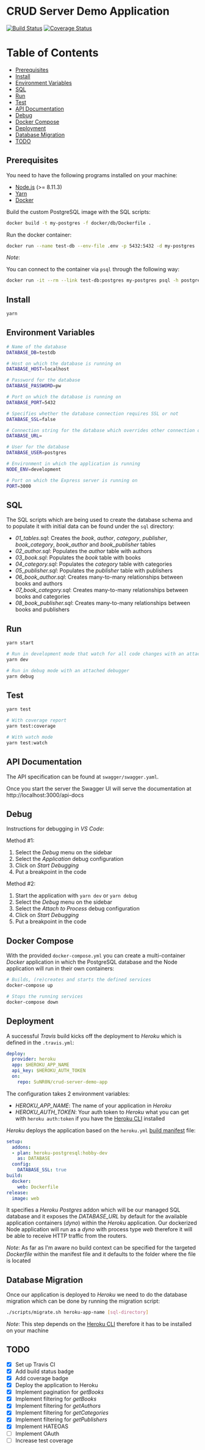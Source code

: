# CRUD Server Demo Application

[![Build Status](https://travis-ci.org/SuNR0N/crud-server-demo-app.svg?branch=master)](https://travis-ci.org/SuNR0N/crud-server-demo-app)
[![Coverage Status](https://coveralls.io/repos/github/SuNR0N/crud-server-demo-app/badge.svg?branch=master)](https://coveralls.io/github/SuNR0N/crud-server-demo-app?branch=master)

Table of Contents
=================

* [Prerequisites](#prerequisites)
* [Install](#install)
* [Environment Variables](#environment-variables)
* [SQL](#sql)
* [Run](#run)
* [Test](#test)
* [API Documentation](#api-documentation)
* [Debug](#debug)
* [Docker Compose](#docker-compose)
* [Deployment](#deployment)
* [Database Migration](#database-migration)
* [TODO](#todo)

## Prerequisites

You need to have the following programs installed on your machine:
- [Node.js](https://nodejs.org/) (>= 8.11.3)
- [Yarn](https://yarnpkg.com/)
- [Docker](https://www.docker.com/)

Build the custom PostgreSQL image with the SQL scripts:
```sh
docker build -t my-postgres -f docker/db/Dockerfile .
```

Run the docker container:
```sh
docker run --name test-db --env-file .env -p 5432:5432 -d my-postgres
```

_Note_:

You can connect to the container via `psql` through the following way:
```sh
docker run -it --rm --link test-db:postgres my-postgres psql -h postgres -U postgres
```

## Install

```sh
yarn
```

## Environment Variables

```sh
# Name of the database
DATABASE_DB=testdb

# Host on which the database is running on
DATABASE_HOST=localhost

# Password for the database
DATABASE_PASSWORD=pw

# Port on which the database is running on
DATABASE_PORT=5432

# Specifies whether the database connection requires SSL or not
DATABASE_SSL=false

# Connection string for the database which overrides other connection options if it is defined
DATABASE_URL=

# User for the database
DATABASE_USER=postgres

# Environment in which the application is running 
NODE_ENV=development

# Port on which the Express server is running on
PORT=3000
```

## SQL

The SQL scripts which are being used to create the database schema and to populate it with initial data can be found under the `sql` directory:

- _01_tables.sql_: Creates the _book_, _author_, _category_, _publisher_, _book_category_, _book_author_ and _book_publisher_ tables
- _02_author.sql_: Populates the _author_ table with authors
- _03_book.sql_: Populates the _book_ table with books
- _04_category.sql_: Populates the _category_ table with categories
- _05_publisher.sql_: Populates the _publisher_ table with publishers
- _06_book_author.sql_: Creates many-to-many relationships between books and authors
- _07_book_category.sql_: Creates many-to-many relationships between books and categories
- _08_book_publisher.sql_: Creates many-to-many relationships between books and publishers

## Run

```sh
yarn start

# Run in development mode that watch for all code changes with an attached debugger
yarn dev

# Run in debug mode with an attached debugger
yarn debug
```

## Test

```sh
yarn test

# With coverage report
yarn test:coverage

# With watch mode
yarn test:watch
```

## API Documentation

The API specification can be found at `swagger/swagger.yaml`.

Once you start the server the Swagger UI will serve the documentation at http://localhost:3000/api-docs

## Debug

Instructions for debugging in _VS Code_:

Method #1:

1. Select the _Debug_ menu on the sidebar
2. Select the _Application_ debug configuration
3. Click on _Start Debugging_
4. Put a breakpoint in the code

Method #2:

1. Start the application with `yarn dev` or `yarn debug`
2. Select the _Debug_ menu on the sidebar
3. Select the _Attach to Process_ debug configuration
4. Click on _Start Debugging_
5. Put a breakpoint in the code

## Docker Compose

With the provided `docker-compose.yml` you can create a multi-container _Docker_ application in which the PostgreSQL database and the Node application will run in their own containers:

```sh
# Builds, (re)creates and starts the defined services
docker-compose up

# Stops the running services
docker-compose down
```

## Deployment

A successful _Travis_ build kicks off the deployment to _Heroku_ which is defined in the `.travis.yml`:

```yaml
deploy:
  provider: heroku
  app: $HEROKU_APP_NAME
  api_key: $HEROKU_AUTH_TOKEN
  on:
    repo: SuNR0N/crud-server-demo-app
```

The configuration takes 2 environment variables:
- _HEROKU_APP_NAME_: The name of your application in _Heroku_
- _HEROKU_AUTH_TOKEN_: Your auth token to _Heroku_ what you can get with `heroku auth:token` if you have the [Heroku CLI](https://devcenter.heroku.com/articles/heroku-cli) installed

_Heroku_ deploys the application based on the `heroku.yml` [build manifest](https://devcenter.heroku.com/articles/heroku-yml-build-manifest) file:

```yaml
setup:
  addons:
  - plan: heroku-postgresql:hobby-dev
    as: DATABASE
  config: 
    DATABASE_SSL: true
build:
  docker:
    web: Dockerfile
release:
  image: web
```

It specifies a _Heroku Postgres_ addon which will be our managed SQL database and it exposes the _DATABASE_URL_ by default for the available application containers (_dyno_) within the _Heroku_ application. Our dockerized Node application will run as a _dyno_ with process type _web_ therefore it will be able to receive HTTP traffic from the routers.

_Note_: As far as I'm aware no build context can be specified for the targeted _Dockerfile_ within the manifest file and it defaults to the folder where the file is located

## Database Migration

Once our application is deployed to _Heroku_ we need to do the database migration which can be done by running the migration script:

```sh
./scripts/migrate.sh heroku-app-name [sql-directory]
```

_Note_: This step depends on the [Heroku CLI](https://devcenter.heroku.com/articles/heroku-cli) therefore it has to be installed on your machine

## TODO

- [X] Set up Travis CI
- [X] Add build status badge
- [X] Add coverage badge
- [X] Deploy the application to Heroku
- [X] Implement pagination for _getBooks_
- [X] Implement filtering for _getBooks_
- [X] Implement filtering for _getAuthors_
- [X] Implement filtering for _getCategories_
- [X] Implement filtering for _getPublishers_
- [X] Implement HATEOAS
- [ ] Implement OAuth
- [ ] Increase test coverage